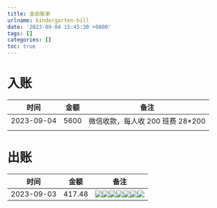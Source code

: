 ```yaml
---
title: 金幼账单
urlname: kindergarten-bill
date: '2023-09-04 15:45:30 +0800'
tags: []
categories: []
toc: true
---
```


# 入账

| 时间       | 金额 | 备注                              |
| ---------- | ---- | --------------------------------- |
| 2023-09-04 | 5600 | 微信收款，每人收 200 班费 28\*200 |
|            |      |                                   |

# 出账

| 时间       | 金额   | 备注                                                                                                                                                                                                                                                                                                                                                                   |
| ---------- | ------ | ---------------------------------------------------------------------------------------------------------------------------------------------------------------------------------------------------------------------------------------------------------------------------------------------------------------------------------------------------------------------- |
| 2023-09-03 | 417.48 | ![](/images/yuque/FjnUxjvBIvQSPpU0sCtn0A__zCQq.png)![](/images/yuque/ForV6TQlZTHGLRXIfPQzomZa2DS7.png)![](/images/yuque/Fisu5HQi_1saCkJska12PVQwRsa-.png)![](/images/yuque/FvnNIqeXYgaQ3lWZaii2zEBHIb8F.png)![](/images/yuque/Fss9u_Cy7YElLQmQi32nsFLBMVAz.png)![](/images/yuque/FgysSug35s-Gx2YKTF4CM_15uFec.png)![](/images/yuque/Fg3PR2l0q35mXLcxSB0S-tDC5e7Z.jpeg) |
